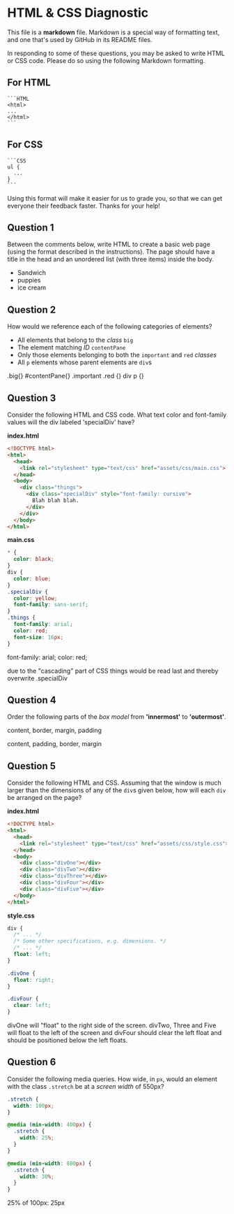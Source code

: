 # HTML & CSS Diagnostic

This file is a **markdown** file. Markdown is a special way of formatting text,
and one that's used by GitHub in its README files.

In responding to some of these questions, you may be asked to write HTML or CSS
code. Please do so using the following Markdown formatting.

## For HTML

    ```HTML
    <html>
    ...
    </html>
    ```

## For CSS

    ```CSS
    ul {
      ...
    }
    ```

Using this format will make it easier for us to grade you, so that we can get
everyone their feedback faster. Thanks for your help!

## Question 1

Between the comments below, write HTML to create a basic web page (using the
format described in the instructions). The page should have a title in the head
and an unordered list (with three items) inside the body.

<!-- your answer starts here -->
<!DOCTYPE html>
<html>
    <head>
        <rel="stylesheet" type="text/css" href="some domain where css is"/>
        <title>things that are good</title>
    </head>
    <body>
            <div class="Menu">
                <ul>
                    <li>Sandwich</li>
                    <li>puppies</li>
                    <li>ice cream</li>
                </ul>
    </body>

</html>
<!-- your answer ends here -->

## Question 2

How would we reference each of the following categories of elements?

-   All elements that belong to the _class_ `big`
-   The element matching _ID_ `contentPane`
-   Only those elements belonging to both the `important` and `red` _classes_
-   All `p` elements whose parent elements are `div`s

<!-- your answer starts here -->
.big{}
#contentPane{}
.important .red {}
div p {}
<!-- your answer ends here -->

## Question 3

Consider the following HTML and CSS code. What text color and font-family values
will the div labeled 'specialDiv' have?

**index.html**

```HTML
<!DOCTYPE html>
<html>
  <head>
    <link rel="stylesheet" type="text/css" href="assets/css/main.css">
  </head>
  <body>
    <div class="things">
      <div class="specialDiv" style="font-family: cursive">
        Blah blah blah.
      </div>
    </div>
  </body>
</html>
```

**main.css**

```CSS
* {
  color: black;
}
div {
  color: blue;
}
.specialDiv {
  color: yellow;
  font-family: sans-serif;
}
.things {
  font-family: arial;
  color: red;
  font-size: 16px;
}
```

<!-- your answer starts here -->
font-family: arial;
color: red;

due to the "cascading" part of CSS things would be read last and thereby overwrite
.specialDiv
<!-- your answer ends here -->

## Question 4

Order the following parts of the _box model_ from **'innermost'** to
**'outermost'**.

content, border, margin, padding

<!-- your answer starts here -->
content, padding, border, margin
<!-- your answer ends here -->

## Question 5

Consider the following HTML and CSS. Assuming that the window is much larger
than the dimensions of any of the `div`s given below, how will each `div` be
arranged on the page?

**index.html**

```HTML
<!DOCTYPE html>
<html>
  <head>
    <link rel="stylesheet" type="text/css" href="assets/css/style.css">
  </head>
  <body>
    <div class="divOne"></div>
    <div class="divTwo"></div>
    <div class="divThree"></div>
    <div class="divFour"></div>
    <div class="divFive"></div>
  </body>
</html>
```

**style.css**

```CSS
div {
  /* ... */
  /* Some other specifications, e.g. dimensions. */
  /* ... */
  float: left;
}

.divOne {
  float: right;
}

.divFour {
  clear: left;
}
```

<!-- your answer starts here -->
divOne will "float" to the right side of the screen. divTwo, Three and Five will
float to the left of the screen and divFour should clear the left float and should be
positioned below the left floats.
<!-- your answer ends here -->

## Question 6

Consider the following media queries. How wide, in `px`, would an element
with the class `.stretch` be at a _screen width_ of 550px?

```CSS
.stretch {
  width: 100px;
}

@media (min-width: 400px) {
  .stretch {
    width: 25%;
  }
}

@media (min-width: 800px) {
  .stretch {
    width: 30%;
  }
}
```

<!-- your answer starts here -->
25% of 100px: 25px
<!-- your answer ends here -->
